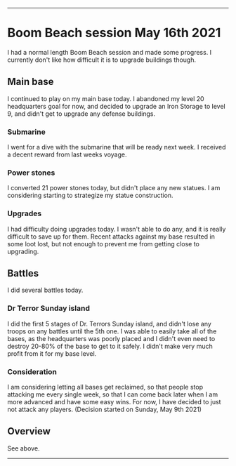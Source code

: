 
***

# Boom Beach session May 16th 2021

I had a normal length Boom Beach session and made some progress. I currently don't like how difficult it is to upgrade buildings though.

## Main base

I continued to play on my main base today. I abandoned my level 20 headquarters goal for now, and decided to upgrade an Iron Storage to level 9, and didn't get to upgrade any defense buildings.

### Submarine

I went for a dive with the submarine that will be ready next week. I received a decent reward from last weeks voyage.

### Power stones

I converted 21 power stones today, but didn't place any new statues. I am considering starting to strategize my statue construction.

### Upgrades

I had difficulty doing upgrades today. I wasn't able to do any, and it is really difficult to save up for them. Recent attacks against my base resulted in some loot lost, but not enough to prevent me from getting close to upgrading.

## Battles

I did several battles today.

### Dr Terror Sunday island

I did the first 5 stages of Dr. Terrors Sunday island, and didn't lose any troops on any battles until the 5th one. I was able to easily take all of the bases, as the headquarters was poorly placed and I didn't even need to destroy 20-80% of the base to get to it safely. I didn't make very much profit from it for my base level.

### Consideration

I am considering letting all bases get reclaimed, so that people stop attacking me every single week, so that I can come back later when I am more advanced and have some easy wins. For now, I have decided to just not attack any players. (Decision started on Sunday, May 9th 2021)

## Overview

See above.

***

